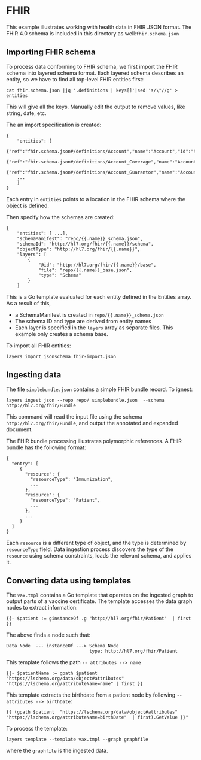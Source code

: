 # FHIR

This example illustrates working with health data in FHIR JSON format.
The FHIR 4.0 schema is included in this directory as
well:`fhir.schema.json`

## Importing FHIR schema 

To process data conforming to FHIR schema, we first import the FHIR
schema into layered schema format. Each layered schema describes an
entity, so we have to find all top-level FHIR entities first:

```
cat fhir.schema.json |jq '.definitions | keys[]'|sed 's/\"//g' > entities
```

This will give all the keys. Manually edit the output to remove
values, like string, date, etc. 

The an import specification is created:

```
{
    "entities": [
    {"ref":"fhir.schema.json#/definitions/Account","name":"Account","id":"http://hl7.org/fhir/Account"},
    {"ref":"fhir.schema.json#/definitions/Account_Coverage","name":"Account_Coverage","id":"http://hl7.org/fhir/Account_Coverage"},
    {"ref":"fhir.schema.json#/definitions/Account_Guarantor","name":"Account_Guarantor","id":"http://hl7.org/fhir/Account_Guarantor"},
    ...
    ]
}
```

Each entry in `entities` points to a location in the FHIR schema where the object is defined.

Then specify how the schemas are created:
```
{
    "entities": [ ...],
    "schemaManifest": "repo/{{.name}}_schema.json",
    "schemaId": "http://hl7.org/fhir/{{.name}}/schema",
    "objectType": "http://hl7.org/fhir/{{.name}}",
    "layers": [
        {
            "@id": "http://hl7.org/fhir/{{.name}}/base",
            "file": "repo/{{.name}}_base.json",
            "type": "Schema"
        }
    ]
```

This is a Go template evaluated for each entity defined in the
Entities array. As a result of this, 

  * a SchemaManifest is created in `repo/{{.name}}_schema.json`
  * The schema ID and type are derived from entity names
  * Each layer is specified in the `layers` array as separate
    files. This example only creates a schema base.
    
To import all FHIR entities:
```
layers import jsonschema fhir-import.json
```


## Ingesting data

The file `simplebundle.json` contains a simple FHIR bundle record. To ignest:

```
layers ingest json --repo repo/ simplebundle.json  --schema http://hl7.org/fhir/Bundle
```

This command will read the input file using the schema
`http://hl7.org/fhir/Bundle`, and output the annotated and expanded
document.

The FHIR bundle processing illustrates polymorphic references. A FHIR bundle has the following format:

```
{
  "entry": [
     {
       "resource": {
         "resourceType": "Immunization",
         ...
       },
       "resource": {
         "resourceType": "Patient",
         ...
       },
       ...
     }
  ]
}
```

Each `resource` is a different type of object, and the type is
determined by `resourceType` field. Data ingestion process discovers
the type of the `resource` using schema constraints, loads the
relevant schema, and applies it.

## Converting data using templates

The `vax.tmpl` contains a Go template that operates on the ingested
graph to output parts of a vaccine certificate. The template accesses
the data graph nodes to extract information:

```
{{- $patient := ginstanceOf .g "http://hl7.org/fhir/Patient"  | first }}
```

The above finds a node such that:
```
Data Node  --- instanceOf ---> Schema Node
                               type: http://hl7.org/fhir/Patient
```

This template follows the path `-- attributes --> name`
```
{{- $patientName := gpath $patient "https://lschema.org/data/object#attributes" "https://lschema.org/attributeName=name" | first }}
```

This template extracts the birthdate from a patient node by following `-- attributes --> birthDate`:
```
{{ (gpath $patient  "https://lschema.org/data/object#attributes" "https://lschema.org/attributeName=birthDate"  | first).GetValue }}"
```


To process the template:
```
layers template --template vax.tmpl --graph graphfile
```
where the `graphfile` is the ingested data.
